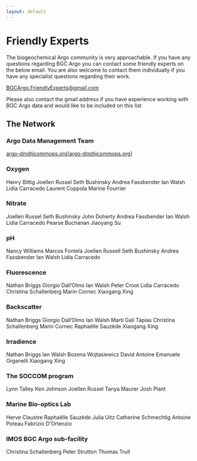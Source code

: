 ```yaml
---
layout: default
---
```


# Friendly Experts
The biogeochemical Argo community is very approachable. If you have any questions regarding BGC Argo you can contact some friendly experts on the below email. You are also welcome to contact them individually if you have any specialist questions regarding their work. 

BGCArgo.FriendlyExperts@gmail.com

Please also contact the gmail address if you have experience working with BGC Argo data and would like to be included on this list

## The Network

### Argo Data Management Team
argo-dm@jcommops.org[argo-dm@jcommops.org]

### Oxygen
Henry Bittig
Joellen Russel
Seth Bushinsky
Andrea Fassbender
Ian Walsh
Lidia Carracedo
Laurent Coppola
Marine Fourrier

### Nitrate
Joellen Russel
Seth Bushinsky
John Doherty
Andrea Fassbender
Ian Walsh
Lidia Carracedo
Pearse Buchanan
Jiaoyang Su

### pH
Nancy Williams
Marcos Fontela
Joellen Russell
Seth Bushinsky
Andrea Fassbender
Ian Walsh
Lidia Carracedo

### Fluorescence
Nathan Briggs
Giorgio Dall’Olmo
Ian Walsh
Peter Croot
Lidia Carracedo
Christina Schallenberg
Marin Cornec
Xiaogang Xing

### Backscatter
Nathan Briggs
Giorgio Dall’Olmo
Ian Walsh
Martí Galí Tàpias
Christina Schallenberg 
Marin Cornec
Raphaëlle Sauzède
Xiaogang Xing

### Irradience
Nathan Briggs
Ian Walsh
Bozena Wojtasiewicz
David Antoine
Emanuele Organelli
Xiaogang Xing

### The SOCCOM program
Lynn Talley
Ken Johnson
Joellen Russel
Tanya Maurer
Josh Plant

### Marine Bio-optics Lab
Herve Claustre
Raphaëlle Sauzède
Julia Uitz
Catherine Schmechtig
Antoine Poteau
Fabrizio D'Ortenzio

### IMOS BGC Argo sub-facility
Christina Schallenberg
Peter Strutton
Thomas Trull

